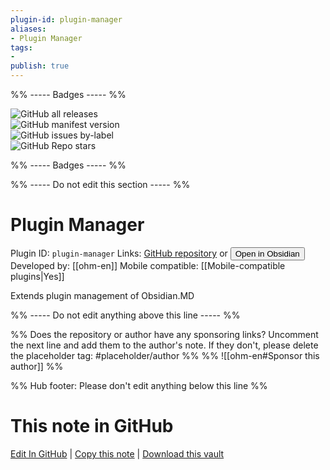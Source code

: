 ```yaml
---
plugin-id: plugin-manager
aliases:
- Plugin Manager
tags: 
- 
publish: true
---
```


%% ----- Badges ----- %%

![GitHub all releases](https://img.shields.io/github/downloads/ohm-en/obsidian-plugin-manager/total?color=573E7A&logo=github&style=for-the-badge)   
![GitHub manifest version](https://img.shields.io/github/manifest-json/v/ohm-en/obsidian-plugin-manager?color=573E7A&logo=github&style=for-the-badge)   
![GitHub issues by-label](https://img.shields.io/github/issues/ohm-en/obsidian-plugin-manager/help%20wanted?color=573E7A&logo=github&style=for-the-badge)   
![GitHub Repo stars](https://img.shields.io/github/stars/ohm-en/obsidian-plugin-manager?color=573E7A&logo=github&style=for-the-badge)

%% ----- Badges ----- %%

%% ----- Do not edit this section ----- %%

# Plugin Manager

Plugin ID: `plugin-manager`
Links: [GitHub repository](https://github.com/ohm-en/obsidian-plugin-manager) or [<button id=HH>Open in Obsidian</button>](obsidian://show-plugin?id=plugin-manager)
Developed by: [[ohm-en]]
Mobile compatible: [[Mobile-compatible plugins|Yes]]

Extends plugin management of Obsidian.MD

%% ----- Do not edit anything above this line ----- %% 

%% Does the repository or author have any sponsoring links? Uncomment the next line and add them to the author's note. If they don't, please delete the placeholder tag: #placeholder/author %%
%% ![[ohm-en#Sponsor this author]] %%

%% Hub footer: Please don't edit anything below this line %%

# This note in GitHub

<span class="git-footer">[Edit In GitHub](https://github.dev/obsidian-community/obsidian-hub/blob/main/02%20-%20Community%20Expansions/02.05%20All%20Community%20Expansions/Plugins/plugin-manager.md "git-hub-edit-note") | [Copy this note](https://raw.githubusercontent.com/obsidian-community/obsidian-hub/main/02%20-%20Community%20Expansions/02.05%20All%20Community%20Expansions/Plugins/plugin-manager.md "git-hub-copy-note") | [Download this vault](https://github.com/obsidian-community/obsidian-hub/archive/refs/heads/main.zip "git-hub-download-vault") </span>
